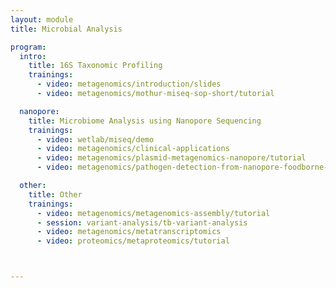 ```yaml
---
layout: module
title: Microbial Analysis

program:
  intro:
    title: 16S Taxonomic Profiling
    trainings:
      - video: metagenomics/introduction/slides
      - video: metagenomics/mothur-miseq-sop-short/tutorial

  nanopore:
    title: Microbiome Analysis using Nanopore Sequencing
    trainings:
      - video: wetlab/miseq/demo
      - video: metagenomics/clinical-applications
      - video: metagenomics/plasmid-metagenomics-nanopore/tutorial
      - video: metagenomics/pathogen-detection-from-nanopore-foodborne-data/tutorial

  other:
    title: Other
    trainings:
      - video: metagenomics/metagenomics-assembly/tutorial
      - session: variant-analysis/tb-variant-analysis
      - video: metagenomics/metatranscriptomics
      - video: proteomics/metaproteomics/tutorial



---
```

